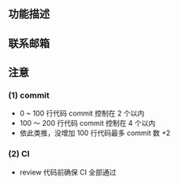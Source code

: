 ## 功能描述

## 联系邮箱

## 注意
### (1) commit
- 0 ~ 100 行代码 commit 控制在 2 个以内
- 100 ～ 200 行代码 commit 控制在 4 个以内
- 依此类推，没增加 100 行代码最多 commit 数 +2
### (2) CI
- review 代码前确保 CI 全部通过

